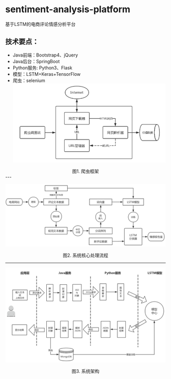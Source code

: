 # sentiment-analysis-platform
基于LSTM的电商评论情感分析平台

## 技术要点：
 + Java前端：Bootstrap4、jQuery
 + Java后台：SpringBoot
 + Python服务: Python3、Flask
 + 模型：LSTM+Keras+TensorFlow
 + 爬虫：selenium
 ![](sentiment_proj/img/crawler.png)
 <center>图1. 爬虫框架</center>
---

![](sentiment_proj/img/structure.png)
<center>图2. 系统核心处理流程</center>

---

![](sentiment_proj/img/system.png)
<center>图3. 系统架构</center>
